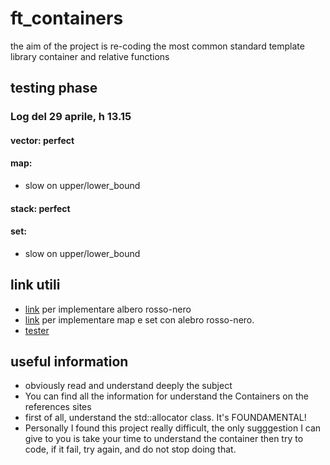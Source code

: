 # ft_containers

the aim of the project is re-coding the most common standard template library container and relative functions

## testing phase
### Log del 29 aprile, h 13.15
#### vector: perfect
#### map:
- slow on upper/lower_bound
#### stack: perfect
#### set:
- slow on upper/lower_bound

## link utili
- [link](https://algorithmtutor.com/Data-Structures/Tree/Red-Black-Trees/) per implementare albero rosso-nero
- [link](https://programmer.ink/think/use-a-red-black-tree-to-encapsulate-set-and-map-at-the-same-time.html) per implementare
map e set con alebro rosso-nero.
- [tester](https://github.com/divinepet/ft_containers-unit-test/issues)


## useful information
- obviously read and understand deeply the subject
- You can find all the information for understand the Containers on the references sites
- first of all, understand the std::allocator class. It's FOUNDAMENTAL!
- Personally I found this project really difficult, the only sugggestion I can give to you is take your time
to understand the container then try to code, if it fail, try again, and do not stop doing that.
